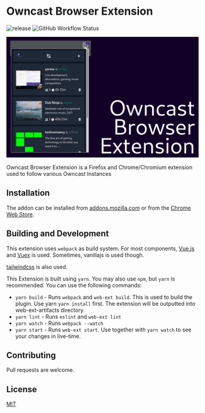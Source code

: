 # Owncast Browser Extension 

![release](https://img.shields.io/github/v/release/craftamap/owncast-browser-extension?style=flat-square) ![GitHub Workflow Status](https://img.shields.io/github/workflow/status/craftamap/owncast-browser-extension/build?style=flat-square)

![Screenshot](meta/screenshot-chrome.png)

Owncast Browser Extension is a Firefox and Chrome/Chromium extension used to 
follow various Owncast Instances


## Installation

The addon can be installed from [addons.mozilla.com](https://addons.mozilla.org/en-US/firefox/addon/owncast-extension/) or from the [Chrome Web Store](https://chrome.google.com/webstore/detail/owncast-extension/djgneammmklaajinkihpibdpaflehgio?hl=de).

## Building and Development

This extension uses `webpack` as build system. For most components, [Vue.js](https://vuejs.org/)
and [Vuex](https://vuex.vuejs.org/) is used. Sometimes, vanillajs is used though.

[tailwindcss](https://tailwindcss.com/) is also used.

This Extension is built using `yarn`. You may also use `npm`, but `yarn` is 
recommended. You can use the following commands:

- `yarn build` - Runs `webpack` and `web-ext build`.
  This is used to build the plugin. Use yarn `yarn install` 
  first. The extension will be outputted into web-ext-artifacts directory.
- `yarn lint` - Runs `eslint` and `web-ext lint`
- `yarn watch` - Runs `webpack --watch`
- `yarn start` - Runs `web-ext start`. Use together with `yarn watch` to see
  your changes in live-time.

## Contributing

Pull requests are welcome.

## License

[MIT](https://choosealicense.com/licenses/mit/)
